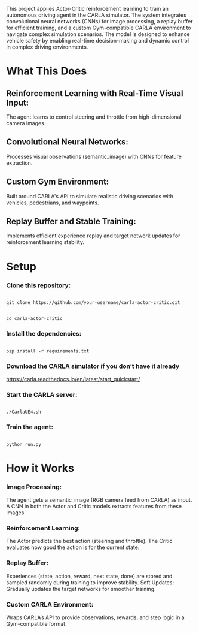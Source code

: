 This project applies Actor-Critic reinforcement learning to train an autonomous driving agent in the CARLA simulator. The system integrates convolutional neural networks (CNNs) for image processing, a replay buffer for efficient training, and a custom Gym-compatible CARLA environment to navigate complex simulation scenarios. The model is designed to enhance vehicle safety by enabling real-time decision-making and dynamic control in complex driving environments.

# What This Does
## Reinforcement Learning with Real-Time Visual Input:
The agent learns to control steering and throttle from high-dimensional camera images.

## Convolutional Neural Networks:
Processes visual observations (semantic_image) with CNNs for feature extraction.
## Custom Gym Environment:
Built around CARLA's API to simulate realistic driving scenarios with vehicles, pedestrians, and waypoints.
## Replay Buffer and Stable Training:
Implements efficient experience replay and target network updates for reinforcement learning stability.

# Setup
### Clone this repository:
##
	git clone https://github.com/your-username/carla-actor-critic.git
##
	cd carla-actor-critic

### Install the dependencies:
##
	pip install -r requirements.txt

### Download the CARLA simulator if you don’t have it already
https://carla.readthedocs.io/en/latest/start_quickstart/

### Start the CARLA server:
##
	./CarlaUE4.sh

### Train the agent:
##
	python run.py
# How it Works
### Image Processing:
The agent gets a semantic_image (RGB camera feed from CARLA) as input.
A CNN in both the Actor and Critic models extracts features from these images.

### Reinforcement Learning:
The Actor predicts the best action (steering and throttle).
The Critic evaluates how good the action is for the current state.

### Replay Buffer:
Experiences (state, action, reward, next state, done) are stored and sampled randomly during training to improve stability.
Soft Updates:
Gradually updates the target networks for smoother training.

### Custom CARLA Environment:
Wraps CARLA’s API to provide observations, rewards, and step logic in a Gym-compatible format.


